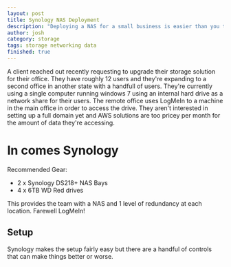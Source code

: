 ```yaml
---
layout: post
title: Synology NAS Deployment
description: "Deploying a NAS for a small business is easier than you think."
author: josh
category: storage
tags: storage networking data
finished: true
---
```


A client reached out recently requesting to upgrade their storage solution for their office. They have roughly 12 users and they're expanding to a second office in another state with a handfull of users. They're currently using a single computer running windows 7 using an internal hard drive as a network share for their users. The remote office uses LogMeIn to a machine in the main office in order to access the drive. They aren't interested in setting up a full domain yet and AWS solutions are too pricey per month for the amount of data they're accessing.

# In comes Synology

Recommended Gear:

- 2 x Synology DS218+ NAS Bays
- 4 x 6TB WD Red drives

This provides the team with a NAS and 1 level of redundancy at each location. Farewell LogMeIn!

## Setup

Synology makes the setup fairly easy but there are a handful of controls that can make things better or worse.